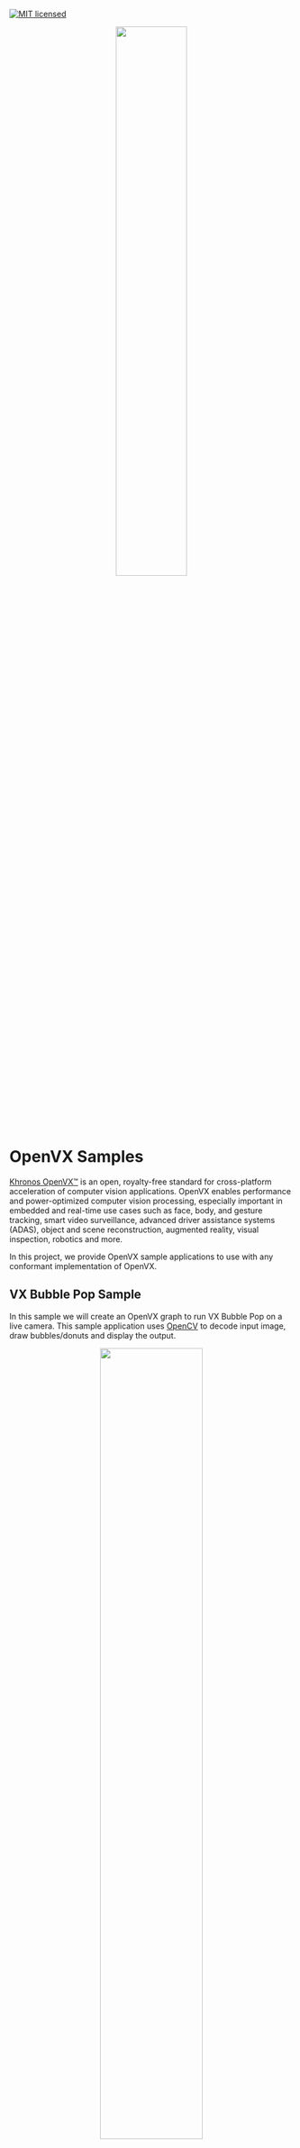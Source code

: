 [![MIT licensed](https://img.shields.io/badge/license-MIT-blue.svg)](https://opensource.org/licenses/MIT)

<p align="center"><img width="50%" src="https://upload.wikimedia.org/wikipedia/en/thumb/d/dd/OpenVX_logo.svg/1920px-OpenVX_logo.svg.png" /></p>

# OpenVX Samples

<a href="https://www.khronos.org/openvx/" target="_blank">Khronos OpenVX™</a> is an open, royalty-free standard for cross-platform acceleration of computer vision applications. OpenVX enables performance and power-optimized computer vision processing, especially important in embedded and real-time use cases such as face, body, and gesture tracking, smart video surveillance, advanced driver assistance systems (ADAS), object and scene reconstruction, augmented reality, visual inspection, robotics and more.

In this project, we provide OpenVX sample applications to use with any conformant implementation of OpenVX.

 ## VX Bubble Pop Sample

In this sample we will create an OpenVX graph to run VX Bubble Pop on a live camera. This sample application uses <a href="https://en.wikipedia.org/wiki/OpenCV" target="_blank">OpenCV</a> to decode input image, draw bubbles/donuts and display the output.

 <p align="center"><img width="60%" src="../../docs/images/vx-pop-app.gif" /></p>

### Prerequisites

* [OpenCV](https://github.com/opencv/opencv/releases/tag/3.4.0)

* Camera

* Build and install [MIVisionX](https://github.com/GPUOpen-ProfessionalCompute-Libraries/MIVisionX#build--install-mivisionx) 

### Steps to run the Bubble Pop sample

* **Step - 1:** Clone the MIVisionX project and build the bubble pop application

```
cd ~/ && mkdir OpenVX-bubble-pop
cd OpenVX-bubble-pop/
git clone https://github.com/GPUOpen-ProfessionalCompute-Libraries/MIVisionX
```

* **Step - 2:** CMake and Build the pop application

```
mkdir pop-build && cd pop-build
cmake ../MIVisionX/apps/bubble_pop/
make
```

* **Step - 3:** Run VX Pop application

    * **Bubbles**
    
    ```
    ./vxPop --bubble
    ```
    
    * **Donuts**
    
    ````
    ./vxPop --donut
    ````
